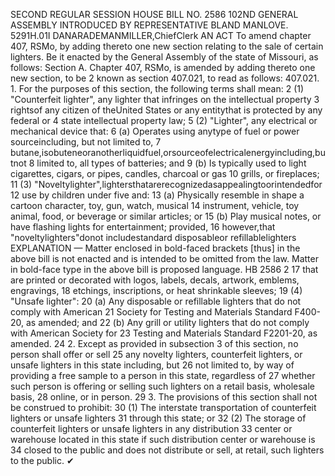 SECOND REGULAR SESSION
HOUSE BILL NO. 2586
102ND GENERAL ASSEMBLY
INTRODUCED BY REPRESENTATIVE BLAND MANLOVE.
5291H.01I DANARADEMANMILLER,ChiefClerk
AN ACT
To amend chapter 407, RSMo, by adding thereto one new section relating to the sale of
certain lighters.
Be it enacted by the General Assembly of the state of Missouri, as follows:
Section A. Chapter 407, RSMo, is amended by adding thereto one new section, to be
2 known as section 407.021, to read as follows:
407.021. 1. For the purposes of this section, the following terms shall mean:
2 (1) "Counterfeit lighter", any lighter that infringes on the intellectual property
3 rightsof any citizen of theUnited States or any entitythat is protected by any federal or
4 state intellectual property law;
5 (2) "Lighter", any electrical or mechanical device that:
6 (a) Operates using anytype of fuel or power sourceincluding, but not limited to,
7 butane,isobuteneoranotherliquidfuel,orsourceofelectricalenergyincluding,butnot
8 limited to, all types of batteries; and
9 (b) Is typically used to light cigarettes, cigars, or pipes, candles, charcoal or gas
10 grills, or fireplaces;
11 (3) "Noveltylighter",lightersthatarerecognizedasappealingtoorintendedfor
12 use by children under five and:
13 (a) Physically resemble in shape a cartoon character, toy, gun, watch, musical
14 instrument, vehicle, toy animal, food, or beverage or similar articles; or
15 (b) Play musical notes, or have flashing lights for entertainment; provided,
16 however,that "noveltylighters"donot includestandard disposableor refillablelighters
EXPLANATION — Matter enclosed in bold-faced brackets [thus] in the above bill is not enacted and is
intended to be omitted from the law. Matter in bold-face type in the above bill is proposed language.
HB 2586 2
17 that are printed or decorated with logos, labels, decals, artwork, emblems, engravings,
18 etchings, inscriptions, or heat shrinkable sleeves;
19 (4) "Unsafe lighter":
20 (a) Any disposable or refillable lighters that do not comply with American
21 Society for Testing and Materials Standard F400-20, as amended; and
22 (b) Any grill or utility lighters that do not comply with American Society for
23 Testing and Materials Standard F2201-20, as amended.
24 2. Except as provided in subsection 3 of this section, no person shall offer or sell
25 any novelty lighters, counterfeit lighters, or unsafe lighters in this state including, but
26 not limited to, by way of providing a free sample to a person in this state, regardless of
27 whether such person is offering or selling such lighters on a retail basis, wholesale basis,
28 online, or in person.
29 3. The provisions of this section shall not be construed to prohibit:
30 (1) The interstate transportation of counterfeit lighters or unsafe lighters
31 through this state; or
32 (2) The storage of counterfeit lighters or unsafe lighters in any distribution
33 center or warehouse located in this state if such distribution center or warehouse is
34 closed to the public and does not distribute or sell, at retail, such lighters to the public.
✔
